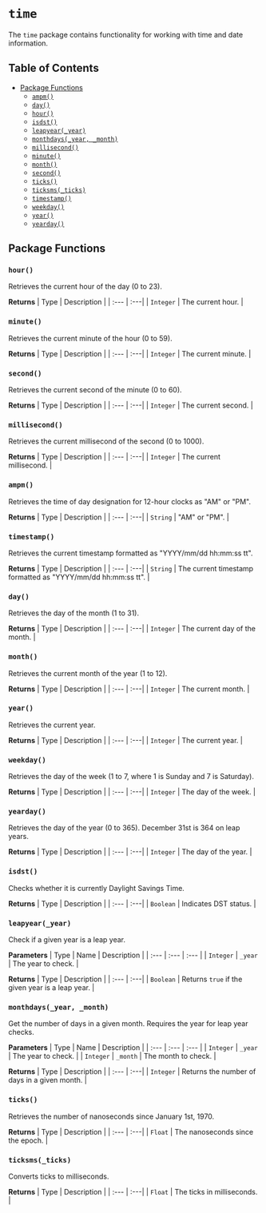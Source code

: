 # `time`

The `time` package contains functionality for working with time and date information.

## Table of Contents

- [Package Functions](#package-functions)
  - [`ampm()`](#ampm)
  - [`day()`](#day)
  - [`hour()`](#hour)
  - [`isdst()`](#isdst)
  - [`leapyear(_year)`](#leapyear_year)
  - [`monthdays(_year, _month)`](#monthdays_year-_month)
  - [`millisecond()`](#millisecond)
  - [`minute()`](#minute)
  - [`month()`](#month)
  - [`second()`](#second)
  - [`ticks()`](#ticks)
  - [`ticksms(_ticks)`](#ticksms_ticks)
  - [`timestamp()`](#timestamp)
  - [`weekday()`](#weekday)
  - [`year()`](#year)
  - [`yearday()`](#yearday)

## Package Functions

### `hour()`

Retrieves the current hour of the day (0 to 23).

**Returns**
| Type | Description |
| :--- | :---|
| `Integer` | The current hour. |

### `minute()`

Retrieves the current minute of the hour (0 to 59).

**Returns**
| Type | Description |
| :--- | :---|
| `Integer` | The current minute. |

### `second()`

Retrieves the current second of the minute (0 to 60).

**Returns**
| Type | Description |
| :--- | :---|
| `Integer` | The current second. |

### `millisecond()`

Retrieves the current millisecond of the second (0 to 1000).

**Returns**
| Type | Description |
| :--- | :---|
| `Integer` | The current millisecond. |

### `ampm()`

Retrieves the time of day designation for 12-hour clocks as "AM" or "PM".

**Returns**
| Type | Description |
| :--- | :---|
| `String` | "AM" or "PM". |

### `timestamp()`

Retrieves the current timestamp formatted as "YYYY/mm/dd hh:mm:ss tt".

**Returns**
| Type | Description |
| :--- | :---|
| `String` | The current timestamp formatted as "YYYY/mm/dd hh:mm:ss tt". |

### `day()`

Retrieves the day of the month (1 to 31).

**Returns**
| Type | Description |
| :--- | :---|
| `Integer` | The current day of the month. |

### `month()`

Retrieves the current month of the year (1 to 12).

**Returns**
| Type | Description |
| :--- | :---|
| `Integer` | The current month. |

### `year()`

Retrieves the current year.

**Returns**
| Type | Description |
| :--- | :---|
| `Integer` | The current year. |

### `weekday()`

Retrieves the day of the week (1 to 7, where 1 is Sunday and 7 is Saturday).

**Returns**
| Type | Description |
| :--- | :---|
| `Integer` | The day of the week. |

### `yearday()`

Retrieves the day of the year (0 to 365). December 31st is 364 on leap years.

**Returns**
| Type | Description |
| :--- | :---|
| `Integer` | The day of the year. |

### `isdst()`

Checks whether it is currently Daylight Savings Time.

**Returns**
| Type | Description |
| :--- | :---|
| `Boolean` | Indicates DST status. |

### `leapyear(_year)`

Check if a given year is a leap year.

**Parameters**
| Type | Name | Description |
| :--- | :--- | :--- |
| `Integer` | `_year` | The year to check. |

**Returns**
| Type | Description |
| :--- | :---|
| `Boolean` | Returns `true` if the given year is a leap year. |


### `monthdays(_year, _month)`

Get the number of days in a given month. Requires the year for leap year checks.

**Parameters**
| Type | Name | Description |
| :--- | :--- | :--- |
| `Integer` | `_year` | The year to check. |
| `Integer` | `_month` | The month to check. |

**Returns**
| Type | Description |
| :--- | :---|
| `Integer` | Returns the number of days in a given month. |

### `ticks()`

Retrieves the number of nanoseconds since January 1st, 1970.

**Returns**
| Type | Description |
| :--- | :---|
| `Float` | The nanoseconds since the epoch. |

### `ticksms(_ticks)`

Converts ticks to milliseconds.

**Returns**
| Type | Description |
| :--- | :---|
| `Float` | The ticks in milliseconds. |
